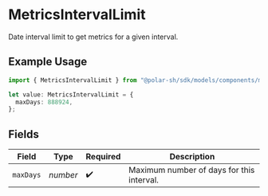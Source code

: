 # MetricsIntervalLimit

Date interval limit to get metrics for a given interval.

## Example Usage

```typescript
import { MetricsIntervalLimit } from "@polar-sh/sdk/models/components/metricsintervallimit.js";

let value: MetricsIntervalLimit = {
  maxDays: 888924,
};
```

## Fields

| Field                                     | Type                                      | Required                                  | Description                               |
| ----------------------------------------- | ----------------------------------------- | ----------------------------------------- | ----------------------------------------- |
| `maxDays`                                 | *number*                                  | :heavy_check_mark:                        | Maximum number of days for this interval. |
